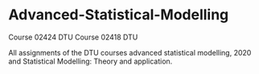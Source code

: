 # Advanced-Statistical-Modelling
Course 02424 DTU
Course 02418 DTU

All assignments of the DTU courses advanced statistical modelling, 2020 and Statistical Modelling: Theory and application.
